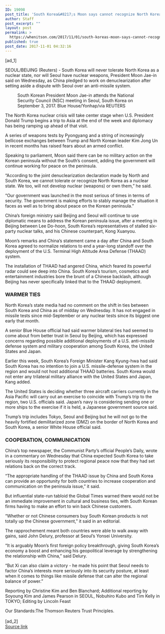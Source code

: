 ```yaml
---
ID: 19098
post_title: 'South Korea&#8217;s Moon says cannot recognize North Korea as nuclear state'
author: Staff
post_excerpt: ""
layout: post
permalink: >
  https://whenitson.com/2017/11/01/south-koreas-moon-says-cannot-recognize-north-korea-as-nuclear-state-2/
published: true
post_date: 2017-11-01 04:32:16
---
```

 [ad_1]
<br><div data-reactid="37"><p data-reactid="38">SEOUL/BEIJING (Reuters) - South Korea will never tolerate North Korea as a nuclear state, nor will Seoul have nuclear weapons, President Moon Jae-in said on Wednesday, as China pledged to work on denuclearization after setting aside a dispute with Seoul over an anti-missile system. </p><div class="PrimaryAsset_container_2pnvl" data-reactid="39"><div class="Image_container_1tVQo" data-reactid="40"><figure tabindex="-1" data-reactid="41"/><figcaption data-reactid="44"><span class="Image_caption_KoNH1" data-reactid="45">South Korean President Moon Jae-in attends the National Security Council (NSC) meeting in Seoul, South Korea on September 3, 2017. Blue House/Yonhap/via REUTERS </span></figcaption></div></div><p data-reactid="46">The North Korea nuclear crisis will take center stage when U.S. President Donald Trump begins a trip to Asia at the end of the week and diplomacy has being ramping up ahead of that visit. </p><p data-reactid="47">A series of weapons tests by Pyongyang and a string of increasingly bellicose exchanges between Trump and North Korean leader Kim Jong Un in recent months has raised fears about an armed conflict. </p><p data-reactid="48">Speaking to parliament, Moon said there can be no military action on the Korean peninsula without the South’s consent, adding the government will continue working for peace on the peninsula. </p><p data-reactid="49">“According to the joint denuclearization declaration made by North and South Korea, we cannot tolerate or recognize North Korea as a nuclear state. We too, will not develop nuclear (weapons) or own them,” he said. </p><p data-reactid="50">“Our government was launched in the most serious of times in terms of security. The government is making efforts to stably manage the situation it faces as well as to bring about peace on the Korean peninsula.” </p><p data-reactid="51">China’s foreign ministry said Beijing and Seoul will continue to use diplomatic means to address the Korean peninsula issue, after a meeting in Beijing between Lee Do-hoon, South Korea’s representatives of stalled six-party nuclear talks, and his Chinese counterpart, Kong Xuanyou.  </p><p data-reactid="52">Moon’s remarks and China’s statement came a day after China and South Korea agreed to normalize relations to end a year-long standoff over the deployment of the U.S. Terminal High Altitude Area Defense (THAAD) system.   </p><p data-reactid="53">The installation of THAAD had angered China, which feared its powerful radar could see deep into China. South Korea’s tourism, cosmetics and entertainment industries bore the brunt of a Chinese backlash, although Beijing has never specifically linked that to the THAAD deployment. </p><h3 data-reactid="54">WARMER TIES </h3><p data-reactid="55">North Korea’s state media had no comment on the shift in ties between South Korea and China as of midday on Wednesday. It has not engaged in missile tests since mid-September or any nuclear tests since its biggest one early that month.     </p><p data-reactid="56">A senior Blue House official had said warmer bilateral ties had seemed to come about from better trust in Seoul by Beijing, which has expressed concerns regarding possible additional deployments of a U.S. anti-missile defense system and military cooperation among South Korea, the United States and Japan.  </p><p data-reactid="57">Earlier this week, South Korea’s Foreign Minister Kang Kyung-hwa had said South Korea has no intention to join a U.S. missile-defense system in the region and would not host additional THAAD batteries. South Korea would not enter any trilateral military alliance with the United States and Japan, Kang added.  </p><p data-reactid="58">The United States is deciding whether three aircraft carriers currently in the Asia Pacific will carry out an exercise to coincide with Trump’s trip to the region, two U.S. officials said. Japan’s navy is considering sending one or more ships to the exercise if it is held, a Japanese government source said. </p><p data-reactid="59">Trump’s trip includes Tokyo, Seoul and Beijing but he will not go to the heavily fortified demilitarized zone (DMZ) on the border of North Korea and South Korea, a senior White House official said. </p><h3 data-reactid="60">COOPERATION, COMMUNICATION </h3><p data-reactid="61">China’s top newspaper, the Communist Party’s official People’s Daily, wrote in a commentary on Wednesday that China expected South Korea to take seriously its responsibility to protect regional peace now that they had set relations back on the correct track. </p><p data-reactid="62">“The appropriate handling of the THAAD issue by China and South Korea can provide an opportunity for both countries to increase cooperation and communication on the peninsula issue,” it said. </p><p data-reactid="63">But influential state-run tabloid the Global Times warned  there would not be an immediate improvement in cultural and business ties, with South Korean firms having to make an effort to win back Chinese customers. </p><p data-reactid="64">“Whether or not Chinese consumers buy South Korean products is not totally up the Chinese government,” it said in an editorial. </p><p data-reactid="65">The rapprochement meant both countries were able to walk away with gains, said John Delury, professor at Seoul’s Yonsei University. </p><p data-reactid="66">“It is arguably Moon’s first foreign policy breakthrough, giving South Korea’s economy a boost and enhancing his geopolitical leverage by strengthening the relationship with China,” said Delury. </p><p data-reactid="67">“But Xi can also claim a victory - he made his point that Seoul needs to factor China’s interests more seriously into its security posture, at least when it comes to things like missile defense that can alter the regional balance of power.” </p><div class="Attribution_attribution_o4ojT" data-reactid="68"><p class="Attribution_content_27_rw" data-reactid="69">Reporting by Christine Kim and Ben Blanchard; Additional reporting by Soyoung Kim and James Pearson in SEOUL, Nobuhiro Kubo and Tim Kelly in TOKYO; Editing by Lincoln Feast</p></div><div class="ArticleBody_trustBadgeContainer_1_iEv" data-reactid="70"><span class="ArticleBody_trustBadgeTitle_3xFqc" data-reactid="71">Our Standards:</span><span class="trustBadgeUrl" data-reactid="72">The Thomson Reuters Trust Principles.</span></div></div>
<br>[ad_2]
<br><a href="http://feeds.reuters.com/~r/Reuters/worldNews/~3/uKjfrcGnyp8/south-koreas-moon-says-cannot-recognize-north-korea-as-nuclear-state-idUSKBN1D13BF">Source link </a>